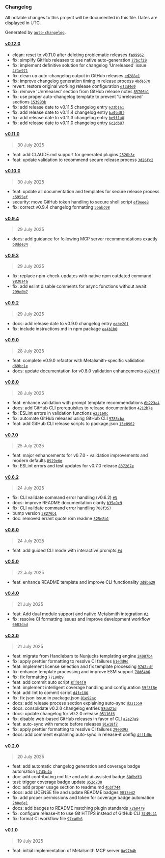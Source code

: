 ### Changelog

All notable changes to this project will be documented in this file. Dates are displayed in UTC.

Generated by [`auto-changelog`](https://github.com/CookPete/auto-changelog).

#### [v0.12.0](https://github.com/wernerglinka/metalsmith-plugin-mcp-server/compare/v0.11.0...v0.12.0)

- clean: reset to v0.11.0 after deleting problematic releases [`fa99962`](https://github.com/wernerglinka/metalsmith-plugin-mcp-server/commit/fa9996207b0d8bbf516571a71744bacd1fdff01b)
- fix: simplify GitHub releases to use native auto-generation [`77bcf29`](https://github.com/wernerglinka/metalsmith-plugin-mcp-server/commit/77bcf29db37065907a8980ddfcf048f3d7357e4f)
- fix: implement definitive solution for changelog 'Unreleased' issue [`4f1e971`](https://github.com/wernerglinka/metalsmith-plugin-mcp-server/commit/4f1e971bba87659f1f6ed63eacc6690ed61999cd)
- fix: clean up auto-changelog output in GitHub releases [`ed288e1`](https://github.com/wernerglinka/metalsmith-plugin-mcp-server/commit/ed288e150a18af6bfff63cd094abb1bf811de99b)
- fix: improve changelog generation timing in release process [`4bde570`](https://github.com/wernerglinka/metalsmith-plugin-mcp-server/commit/4bde570bfcd80797c8366c3d2e66e090dc8e4031)
- revert: restore original working release configuration [`ef3d4e0`](https://github.com/wernerglinka/metalsmith-plugin-mcp-server/commit/ef3d4e08a3ee36e2f628d76be7f048ed39e3d7f7)
- fix: remove 'Unreleased' section from GitHub release notes [`85706b1`](https://github.com/wernerglinka/metalsmith-plugin-mcp-server/commit/85706b1865960b6fafd01da840bf940cac0cd4d0)
- fix: use proper auto-changelog template to prevent 'Unreleased' sections [`153993b`](https://github.com/wernerglinka/metalsmith-plugin-mcp-server/commit/153993bfec8ab0a400431a2fe27f19f1ede80c21)
- fix: add release date to v0.11.5 changelog entry [`623b1a1`](https://github.com/wernerglinka/metalsmith-plugin-mcp-server/commit/623b1a1a9367825d6cb28e528128a5a44664c45e)
- fix: add release date to v0.11.4 changelog entry [`ba0b40f`](https://github.com/wernerglinka/metalsmith-plugin-mcp-server/commit/ba0b40f8872db9450a59f7ebed2b02f38230ecb3)
- fix: add release date to v0.11.3 changelog entry [`be9f1a8`](https://github.com/wernerglinka/metalsmith-plugin-mcp-server/commit/be9f1a842d10481f55c3ac2b1b76879f44352cad)
- fix: add release date to v0.11.0 changelog entry [`6c2db87`](https://github.com/wernerglinka/metalsmith-plugin-mcp-server/commit/6c2db87a51c29eaade75658aaeea7f08d4fa838a)

#### [v0.11.0](https://github.com/wernerglinka/metalsmith-plugin-mcp-server/compare/v0.10.0...v0.11.0)

> 30 July 2025

- feat: add CLAUDE.md support for generated plugins [`2520b3c`](https://github.com/wernerglinka/metalsmith-plugin-mcp-server/commit/2520b3cc124fd4f3048127583b97cbd6777e0aa3)
- feat: update validation to recommend secure release process [`3d26fc2`](https://github.com/wernerglinka/metalsmith-plugin-mcp-server/commit/3d26fc22b5af1378546cd79fb7bb8fc9b7a78b09)

#### [v0.10.0](https://github.com/wernerglinka/metalsmith-plugin-mcp-server/compare/v0.9.4...v0.10.0)

> 30 July 2025

- feat: update all documentation and templates for secure release process [`c5955ef`](https://github.com/wernerglinka/metalsmith-plugin-mcp-server/commit/c5955efa6ae60d14af53c21fe3d5e5239cf24dc4)
- security: move GitHub token handling to secure shell script [`ef9eee8`](https://github.com/wernerglinka/metalsmith-plugin-mcp-server/commit/ef9eee80e110e54a5e2ef9c37e2193dad43501e5)
- fix: correct v0.9.4 changelog formatting [`55abc08`](https://github.com/wernerglinka/metalsmith-plugin-mcp-server/commit/55abc08a408afa338cd814ab94bd4c8546ecba33)

#### [v0.9.4](https://github.com/wernerglinka/metalsmith-plugin-mcp-server/compare/v0.9.3...v0.9.4)

> 29 July 2025

- docs: add guidance for following MCP server recommendations exactly [`b0dde34`](https://github.com/wernerglinka/metalsmith-plugin-mcp-server/commit/b0dde34f84fae59db6bc80ec296f8c61ce898f18)

#### [v0.9.3](https://github.com/wernerglinka/metalsmith-plugin-mcp-server/compare/v0.9.2...v0.9.3)

> 29 July 2025

- fix: replace npm-check-updates with native npm outdated command [`9830a4a`](https://github.com/wernerglinka/metalsmith-plugin-mcp-server/commit/9830a4ae1c4ce5cccdc2b769e45b46835a776b8e)
- fix: add eslint disable comments for async functions without await [`299e0b7`](https://github.com/wernerglinka/metalsmith-plugin-mcp-server/commit/299e0b7edb495d464b18b2bf69ae6e03cafacd5a)

#### [v0.9.2](https://github.com/wernerglinka/metalsmith-plugin-mcp-server/compare/v0.9.0...v0.9.2)

> 29 July 2025

- docs: add release date to v0.9.0 changelog entry [`eabe201`](https://github.com/wernerglinka/metalsmith-plugin-mcp-server/commit/eabe201af432c6bf712623283587c2bb097ec077)
- fix: include instructions.md in npm package [`ea4b1b0`](https://github.com/wernerglinka/metalsmith-plugin-mcp-server/commit/ea4b1b016ac43aa3e831d2b32095c1628012b56a)

#### [v0.9.0](https://github.com/wernerglinka/metalsmith-plugin-mcp-server/compare/v0.8.0...v0.9.0)

> 28 July 2025

- feat: complete v0.9.0 refactor with Metalsmith-specific validation [`d69bc1e`](https://github.com/wernerglinka/metalsmith-plugin-mcp-server/commit/d69bc1ecaddf570c92515d3fe1fbedc58036ea6f)
- docs: update documentation for v0.8.0 validation enhancements [`e87437f`](https://github.com/wernerglinka/metalsmith-plugin-mcp-server/commit/e87437fc6898cecb3bf7e1f21e3e2455d3767cd3)

#### [v0.8.0](https://github.com/wernerglinka/metalsmith-plugin-mcp-server/compare/v0.7.0...v0.8.0)

> 28 July 2025

- feat: enhance validation with prompt template recommendations [`6b223a4`](https://github.com/wernerglinka/metalsmith-plugin-mcp-server/commit/6b223a4b7e7b35dcf01db55800530cf09b4e2786)
- docs: add GitHub CLI prerequisites to release documentation [`4212b7e`](https://github.com/wernerglinka/metalsmith-plugin-mcp-server/commit/4212b7ec5295c566cd3ad57c08e5270450d8b252)
- fix: ESLint errors in validation functions [`e23160c`](https://github.com/wernerglinka/metalsmith-plugin-mcp-server/commit/e23160c23ad542594727aacee6d84837398776e1)
- fix: automate GitHub releases using GitHub CLI [`9785cba`](https://github.com/wernerglinka/metalsmith-plugin-mcp-server/commit/9785cbad47881281a6f1b9d1712bf9ccfc3a5823)
- feat: add GitHub CLI release scripts to package.json [`15e8962`](https://github.com/wernerglinka/metalsmith-plugin-mcp-server/commit/15e8962af02fc37e7a3dd80bafccbf60384fd626)

#### [v0.7.0](https://github.com/wernerglinka/metalsmith-plugin-mcp-server/compare/v0.6.2...v0.7.0)

> 25 July 2025

- feat: major enhancements for v0.7.0 - validation improvements and modern defaults [`8929e6e`](https://github.com/wernerglinka/metalsmith-plugin-mcp-server/commit/8929e6ec1171080c3514da63029410122296ee14)
- fix: ESLint errors and test updates for v0.7.0 release [`837267e`](https://github.com/wernerglinka/metalsmith-plugin-mcp-server/commit/837267e0d03adcdeaaa0d424f16dd0e0c456e77c)

#### [v0.6.2](https://github.com/wernerglinka/metalsmith-plugin-mcp-server/compare/v0.6.0...v0.6.2)

> 24 July 2025

- fix: CLI validate command error handling (v0.6.2) [`#5`](https://github.com/wernerglinka/metalsmith-plugin-mcp-server/pull/5)
- docs: improve README documentation clarity [`b35a9c9`](https://github.com/wernerglinka/metalsmith-plugin-mcp-server/commit/b35a9c94cf7f50fac43a31cd96a15dcc5cf3b3ba)
- fix: CLI validate command error handling [`708f357`](https://github.com/wernerglinka/metalsmith-plugin-mcp-server/commit/708f3579742a2edca91c25b9d9ccbfb3470781b8)
- bump version [`38270b1`](https://github.com/wernerglinka/metalsmith-plugin-mcp-server/commit/38270b195e6c8644c2b885d30f5bdcd7048ea954)
- doc: removed errant quote rom readme [`525e8b1`](https://github.com/wernerglinka/metalsmith-plugin-mcp-server/commit/525e8b11a8cfb8e5111d396be6394115196e9119)

#### [v0.6.0](https://github.com/wernerglinka/metalsmith-plugin-mcp-server/compare/v0.5.0...v0.6.0)

> 24 July 2025

- feat: add guided CLI mode with interactive prompts [`#4`](https://github.com/wernerglinka/metalsmith-plugin-mcp-server/pull/4)

#### [v0.5.0](https://github.com/wernerglinka/metalsmith-plugin-mcp-server/compare/v0.4.0...v0.5.0)

> 22 July 2025

- feat: enhance README template and improve CLI functionality [`3d8ba29`](https://github.com/wernerglinka/metalsmith-plugin-mcp-server/commit/3d8ba29de7ee3d611219e6fc02c2b6f17c60a956)

#### [v0.4.0](https://github.com/wernerglinka/metalsmith-plugin-mcp-server/compare/v0.3.0...v0.4.0)

> 21 July 2025

- feat: Add dual module support and native Metalsmith integration [`#2`](https://github.com/wernerglinka/metalsmith-plugin-mcp-server/pull/2)
- fix: resolve CI formatting issues and improve development workflow [`6683dad`](https://github.com/wernerglinka/metalsmith-plugin-mcp-server/commit/6683dad11a54011fe69876ae7c8e860ac84c1a0e)

#### [v0.3.0](https://github.com/wernerglinka/metalsmith-plugin-mcp-server/compare/v0.2.0...v0.3.0)

> 21 July 2025

- feat: migrate from Handlebars to Nunjucks templating engine [`24087b4`](https://github.com/wernerglinka/metalsmith-plugin-mcp-server/commit/24087b4f74654135c618e4f730c839ee1c2f6bb5)
- fix: apply prettier formatting to resolve CI failures [`b1edd9d`](https://github.com/wernerglinka/metalsmith-plugin-mcp-server/commit/b1edd9d5d97775bfc754d2a7c5a029938ce6cf29)
- feat: implement license selection and fix template processing [`97d2cdf`](https://github.com/wernerglinka/metalsmith-plugin-mcp-server/commit/97d2cdfc8c10b372f9827c0c97dac33a2b053c93)
- fix: enhance template processing and improve ESM support [`78d64b6`](https://github.com/wernerglinka/metalsmith-plugin-mcp-server/commit/78d64b65042de29a97d42de9fd1e29e6a76e245e)
- fix: fix formatting [`77190b9`](https://github.com/wernerglinka/metalsmith-plugin-mcp-server/commit/77190b9fb5a0d2ce19b8089667aab00f9c74946a)
- feat: add commit auto script [`8ff04f9`](https://github.com/wernerglinka/metalsmith-plugin-mcp-server/commit/8ff04f901b42723dc4e9cb7c07b5dfba83b00024)
- feat: implement intelligent coverage handling and configuration [`59f3f8e`](https://github.com/wernerglinka/metalsmith-plugin-mcp-server/commit/59f3f8e0e67e590bbf417cf0d4a97db46804a95c)
- feat: add lint to commit script [`d4fc186`](https://github.com/wernerglinka/metalsmith-plugin-mcp-server/commit/d4fc18660b9176d9f336af6ebe4938b10c6bd305)
- fix: fix json issue in package.json [`81e92ac`](https://github.com/wernerglinka/metalsmith-plugin-mcp-server/commit/81e92acf9248292c9a8fe457e9c95addb1f17e6b)
- docs: add release process section explaining auto-sync [`d221559`](https://github.com/wernerglinka/metalsmith-plugin-mcp-server/commit/d2215599c566b2e1e5b221532ef13d640c5a8bf2)
- docs: consolidate v0.2.0 changelog entries [`58dd21d`](https://github.com/wernerglinka/metalsmith-plugin-mcp-server/commit/58dd21dc4827cf3a820b45f8bdd6756de08b2f73)
- docs: update changelog for v0.2.0 release [`05116f6`](https://github.com/wernerglinka/metalsmith-plugin-mcp-server/commit/05116f68c344b0beb3e955f97d27ad3fdf7d693b)
- fix: disable web-based GitHub releases in favor of CLI [`a2e27a9`](https://github.com/wernerglinka/metalsmith-plugin-mcp-server/commit/a2e27a9ca34b3ceee4e4b73a708cee6618df1342)
- feat: auto-sync with remote before releases [`91e18f7`](https://github.com/wernerglinka/metalsmith-plugin-mcp-server/commit/91e18f750ed4f680ee268d5eb1d5c059630fe6ad)
- fix: apply prettier formatting to resolve CI failures [`29e039a`](https://github.com/wernerglinka/metalsmith-plugin-mcp-server/commit/29e039a071cc9dd5c66414df724190ee8beefcce)
- docs: add comment explaining auto-sync in release-it config [`4ff1d0c`](https://github.com/wernerglinka/metalsmith-plugin-mcp-server/commit/4ff1d0c9e9664d1795e4f4ac4c5e0a45ef49f611)

#### [v0.2.0](https://github.com/wernerglinka/metalsmith-plugin-mcp-server/compare/v0.1.0...v0.2.0)

> 20 July 2025

- feat: add automatic changelog generation and coverage badge automation [`b7d3c4b`](https://github.com/wernerglinka/metalsmith-plugin-mcp-server/commit/b7d3c4b11c9a3315e53c7506a1f3bb79ffd81893)
- doc: add contributing.md file and add ai assisted badge [`606bdf8`](https://github.com/wernerglinka/metalsmith-plugin-mcp-server/commit/606bdf854e97b0eb332652fbafcf6079f15471c5)
- test: trigger coverage badge update [`052d730`](https://github.com/wernerglinka/metalsmith-plugin-mcp-server/commit/052d73004c495e006f7e56db0075c81bc76ddd65)
- doc: add proper usage section to readme.md [`4b3f744`](https://github.com/wernerglinka/metalsmith-plugin-mcp-server/commit/4b3f744edc8efca7bb276103125366c693f3fbe9)
- docs: add LICENSE file and update README badges [`0013e42`](https://github.com/wernerglinka/metalsmith-plugin-mcp-server/commit/0013e42cc77fb53338e1fa005c83e801dabc9f57)
- fix: add proper permissions and token for coverage badge automation [`2b0e6e1`](https://github.com/wernerglinka/metalsmith-plugin-mcp-server/commit/2b0e6e1782bc11fe0e83232513b8b79a1f6a8c70)
- docs: add badges to README matching plugin standards [`72a8479`](https://github.com/wernerglinka/metalsmith-plugin-mcp-server/commit/72a84795cd2f596dc48f866959f0ae982345d283)
- fix: configure release-it to use Git HTTPS instead of GitHub CLI [`3f49c41`](https://github.com/wernerglinka/metalsmith-plugin-mcp-server/commit/3f49c411c8b778ad430d226e39ab74bb5c4fb708)
- fix: format CI workflow file [`97ca0b6`](https://github.com/wernerglinka/metalsmith-plugin-mcp-server/commit/97ca0b69bbc33e8f01a5c6ddfc2449fae0efe546)

#### v0.1.0

> 19 July 2025

- feat: initial implementation of Metalsmith MCP server [`8a97b4b`](https://github.com/wernerglinka/metalsmith-plugin-mcp-server/commit/8a97b4b8aae7ae308021699d3f9b2b7db75791b8)
